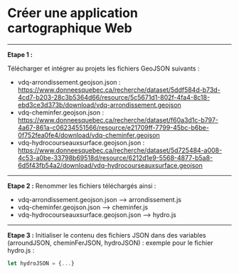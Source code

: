 # Créer une application cartographique Web

---

**Etape 1 :**

Télécharger et intégrer au projets les fichiers GeoJSON suivants :
* vdq-arrondissement.geojson.json : https://www.donneesquebec.ca/recherche/dataset/5ddf584d-b73d-4cd7-b203-28c3b5364d66/resource/5c5671d1-802f-4fa4-8c18-ebd3ce3d373b/download/vdq-arrondissement.geojson
* vdq-cheminfer.geojson.json : https://www.donneesquebec.ca/recherche/dataset/f60a3d1c-b797-4a67-861a-c06234551566/resource/e21709ff-7799-45bc-b6be-0f752fea0fe4/download/vdq-cheminfer.geojson
* vdq-hydrocourseauxsurface.geojson.json : https://www.donneesquebec.ca/recherche/dataset/5d725484-a008-4c53-a0be-33798b69518d/resource/6212d1e9-5568-4877-b5a8-6d5f43fb54a2/download/vdq-hydrocourseauxsurface.geojson
---

**Etape 2 :**
Renommer les fichiers téléchargés ainsi :
* vdq-arrondissement.geojson.json --> arrondissement.js
* vdq-cheminfer.geojson.json --> cheminfer.js
* vdq-hydrocourseauxsurface.geojson.json --> hydro.js
---

**Etape 3 :**
Initialiser le contenu des fichiers JSON dans des variables (arroundJSON, cheminFerJSON, hydroJSON) :
exemple pour le fichier hydro.js :
```javascript
let hydroJSON = {...}
```

